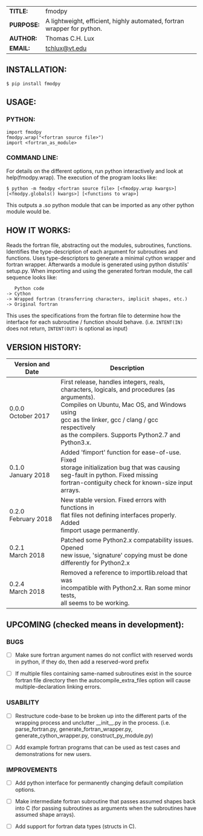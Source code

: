 |             |                |
|-------------|----------------|
|**TITLE:**   | fmodpy         |
|**PURPOSE:** | A lightweight, efficient, highly automated, fortran wrapper for python.      |
|**AUTHOR:**  | Thomas C.H. Lux  |
|**EMAIL:**   | tchlux@vt.edu |


## INSTALLATION:

    $ pip install fmodpy


## USAGE:

### PYTHON:

    import fmodpy
    fmodpy.wrap("<fortran source file>")
    import <fortran_as_module>

### COMMAND LINE:

  For details on the different options, run python interactively and 
  look at help(fmodpy.wrap). The execution of the program looks like:

    $ python -m fmodpy <fortran source file> [<fmodpy.wrap kwargs>] [<fmodpy.globals() kwargs>] [<functions to wrap>]

  This outputs a <fortran mod name>.so python module that can be
  imported as any other python module would be.



## HOW IT WORKS:

  Reads the fortran file, abstracting out the modules, subroutines,
  functions. Identifies the type-description of each argument for
  subroutines and functions. Uses type-descriptors to generate a
  minimal cython wrapper and fortran wrapper. Afterwards a module is
  generated using python distutils' setup.py. When importing and
  using the generated fortran module, the call sequence looks like:

       Python code
    -> Cython
    -> Wrapped fortran (transferring characters, implicit shapes, etc.)
    -> Original fortran

  This uses the specifications from the fortran file to determine how
  the interface for each subroutine / function should behave. (i.e.
  `INTENT(IN)` does not return, `INTENT(OUT)` is optional as input)


## VERSION HISTORY:

|Version and Date       | Description           |
|-----------------------|-----------------------|
| 0.0.0<br>October 2017 | First release, handles integers, reals, <br> characters, logicals, and procedures (as arguments). <br> Compiles on Ubuntu, Mac OS, and Windows using <br> gcc as the linker, gcc / clang / gcc respectively <br> as the compilers. Supports Python2.7 and Python3.x. |
| 0.1.0<br>January 2018 | Added 'fimport' function for ease-of-use. Fixed <br> storage initialization bug that was causing <br> seg-fault in python. Fixed missing <br> fortran-contiguity check for known-size input <br> arrays. |
| 0.2.0<br>February 2018 | New stable version. Fixed errors with functions in <br> flat files not defining interfaces properly. Added <br> fimport usage permanently. |
| 0.2.1<br>March 2018 | Patched some Python2.x compatability issues. Opened <br> new issue, 'signature' copying must be done <br> differently for Python2.x |
| 0.2.4<br>March 2018 | Removed a reference to importlib.reload that was <br> incompatible with Python2.x. Ran some minor tests, <br> all seems to be working. |


## UPCOMING (checked means in development):

### BUGS

- [ ] Make sure fortran argument names do not conflict with reserved
      words in python, if they do, then add a reserved-word prefix

- [ ] If multiple files containing same-named subroutines exist in the
      source fortran file directory then the autocompile_extra_files
      option will cause multiple-declaration linking errors.


### USABILITY

- [ ] Restructure code-base to be broken up into the different parts
      of the wrapping process and unclutter \_\_init__.py in the process.
      (i.e. parse_fortran.py, generate_fortran_wrapper.py,
       generate_cython_wrapper.py, construct_py_module.py)

- [ ] Add example fortran programs that can be used as test cases and
      demonstrations for new users.


### IMPROVEMENTS

- [ ] Add python interface for permanently changing default compilation options.

- [ ] Make intermediate fortran subroutine that passes assumed
      shapes back into C (for passing subroutines as arguments when 
      the subroutines have assumed shape arrays).

- [ ] Add support for fortran data types (structs in C).

